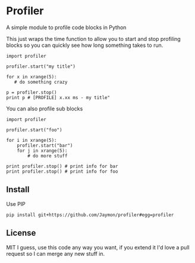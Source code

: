 # Profiler

A simple module to profile code blocks in Python

This just wraps the time function to allow you to start and stop profiling blocks so you can
quickly see how long something takes to run.


    import profiler

    profiler.start("my title")

    for x in xrange(5):
       # do something crazy

    p = profiler.stop()
    print p # [PROFILE] x.xx ms - my title"

You can also profile sub blocks

    import profiler

    profiler.start("foo")

    for i in xrange(5):
        profiler.start("bar")
        for j in xrange(5):
            # do more stuff

    print profiler.stop() # print info for bar
    print profiler.stop() # print info for foo

## Install

Use PIP

    pip install git+https://github.com/Jaymon/profiler#egg=profiler

## License

MIT I guess, use this code any way you want, if you extend it I'd love a pull request
so I can merge any new stuff in.


